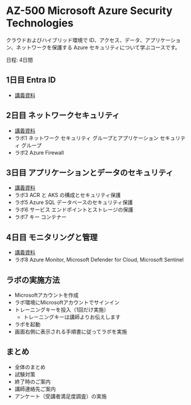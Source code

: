 
# AZ-500 Microsoft Azure Security Technologies

クラウドおよびハイブリッド環境で ID、アクセス、データ、アプリケーション、ネットワークを保護する Azure セキュリティについて学ぶコースです。

日程: 4日間

<!--
教材や、認定試験の出題範囲についての詳細は、以下のページをご覧ください。

認定資格 Microsoft Certified: Azure Security Engineer Associate
https://learn.microsoft.com/ja-jp/credentials/certifications/azure-security-engineer/
-->

<!--
## 教材(Microsoft Learn)の構成

コース資料
https://learn.microsoft.com/ja-jp/training/courses/az-500t00

上記ページの下部に、教材(Microsoft Learn)へのリンクがあります。

全8モジュール。
-->

## 1日目 Entra ID

<!--
- モジュール1 Microsoft Entra ID で ID を管理する
- モジュール2 Microsoft Entra ID を使用して認証を管理する
- モジュール3 Microsoft Entra ID を使用して認可を管理する
- モジュール4 Microsoft Entra ID でアプリケーション アクセスを管理する
- ラボ4 ディレクトリ同期の導入(省略)
-->

- [講義資料](mod01/mod01.md)

## 2日目 ネットワークセキュリティ

<!--
- モジュール5 仮想ネットワークのセキュリティを計画して実装する
- モジュール6 Azure リソースへのプライベート アクセスのセキュリティを計画して実装する
- モジュール7 Azure リソースへのパブリック アクセスのセキュリティを計画して実装する
-->

- [講義資料](mod02/mod02.md)
- ラボ1 ネットワーク セキュリティ グループとアプリケーション セキュリティ グループ
- ラボ2 Azure Firewall

## 3日目 アプリケーションとデータのセキュリティ

<!--
- モジュール8 コンピューティングの高度なセキュリティを計画して実装する
- モジュール9 ストレージのセキュリティを計画して実装する
- モジュール10 Azure SQL Database と Azure SQL Managed Instance のセキュリティを計画して実装する
-->

- [講義資料](mod03/mod03.md)
- ラボ3 ACR と AKS の構成とセキュリティ保護
- ラボ5 Azure SQL データベースのセキュリティ保護
- ラボ6 サービス エンドポイントとストレージの保護
- ラボ7 キー コンテナー

## 4日目 モニタリングと管理

<!--
- モジュール11 セキュリティのガバナンスを計画、実装、管理する
- モジュール12 Microsoft Defender for Cloud を使用してセキュリティ態勢を管理する
- モジュール13 Microsoft Defender for Cloud を使用して脅威に対する保護を構成して管理する
- モジュール14 セキュリティ監視とオートメーション ソリューションを構成して管理する
-->

- [講義資料](mod04/mod04.md)
- ラボ8 Azure Monitor, Microsoft Defender for Cloud, Microsoft Sentinel

## ラボの実施方法

- Microsoftアカウントを作成
- ラボ環境にMicrosoftアカウントでサインイン
- トレーニングキーを投入（1回だけ実施）
  - トレーニングキーは講師よりお伝えします
- ラボを起動
- 画面右側に表示される手順書に従ってラボを実施


## まとめ

- 全体のまとめ
- 試験対策
- 終了時のご案内
- 講師連絡先ご案内
- アンケート（受講者満足度調査）の実施

<!--

■コース日程

- [day 1](mod01/mod01.md)
  - Azure ADの基礎
    - MFA
      - ラボ4a(演習1,2)
  - Azure ADのセキュリティ機能
    - MFA
    - 条件付きアクセス
    - アクセスレビュー
    - Identity Protection
      - ラボ4 MFA / 条件付きアクセス / Identity Protection
    - Privileged Identiy Management (PIM)
      - ラボ5 PIM
    - ハイブリッドID (Azure AD Connect)
      - ラボ6 Azure AD Connect
  - エンタープライズ ガバナンス
    - ロール
    - ポリシー
    - ロック
      - ラボ1/2/3 Azure RBAC / ポリシー / ロック
- [day 2](mod02/mod02.md) プラットフォーム保護
  - 境界セキュリティ(VNet,DDoS, Firewall)
    - ラボ8
  - ネットワークセキュリティ(NSG, ASG, Endpoint, App GW, WAF, Front Door, UDR, ExpressRoute)
    - ラボ7
  - ホストセキュリティ
  - コンテナセキュリティ
    - ラボ9
- [day 3](mod03/mod03.md)
  - Key Vault
    - ラボ10 Key Vault
  - アプリケーションセキュリティ
    - IDプラットフォーム, アプリの登録, Microsoft Graph, Managed ID
  - ストレージセキュリティ
    - ラボ11
  - DBセキュリティ
    - ラボ12
- [day 4](mod04/mod04.md)
  - Azure Monitor
  - Microsoft Defender for Cloud
  - Azure Sentinel
    - ラボ13/14/15
-->

<!--
# ラボ

https://microsoftlearning.github.io/AZ-500JA-AzureSecurityTechnologies/
https://github.com/MicrosoftLearning/
-->

<!--

全15ラボ

https://github.com/MicrosoftLearning/AZ500-AzureSecurityTechnologies

https://github.com/MicrosoftLearning/AZ-500JA-AzureSecurityTechnologies

https://github.com/MicrosoftLearning/AZ500-AzureSecurityTechnologies.ja-jp

https://github.com/MicrosoftLearning/AZ500-AzureSecurityTechnologies.ja-jp/tree/main/Instructions/Labs

注意：ラボ13, 14, 15は続きの内容になっており、かつ、途中の待ち時間がかなりかかるものとなっています。待ち時間を含めると、トータルで2時間ほど要すると思われます。少し余裕を持って取り組みましょう。

-->
